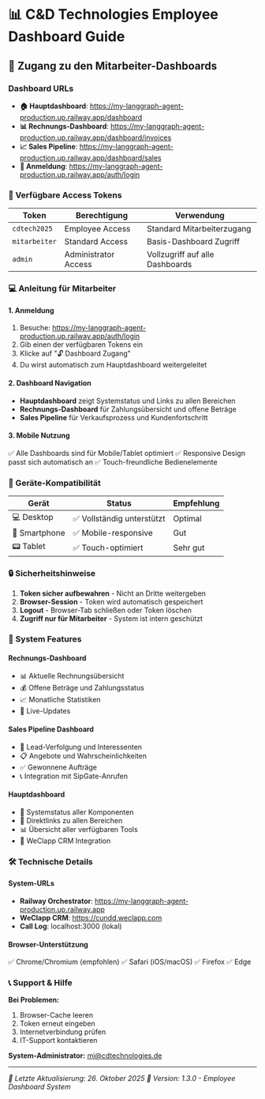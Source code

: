 # 📊 C&D Technologies Employee Dashboard Guide

## 🔐 Zugang zu den Mitarbeiter-Dashboards

### Dashboard URLs
- **🏠 Hauptdashboard**: https://my-langgraph-agent-production.up.railway.app/dashboard
- **📊 Rechnungs-Dashboard**: https://my-langgraph-agent-production.up.railway.app/dashboard/invoices  
- **📈 Sales Pipeline**: https://my-langgraph-agent-production.up.railway.app/dashboard/sales
- **🔐 Anmeldung**: https://my-langgraph-agent-production.up.railway.app/auth/login

### 🔑 Verfügbare Access Tokens

| Token | Berechtigung | Verwendung |
|-------|-------------|------------|
| `cdtech2025` | Employee Access | Standard Mitarbeiterzugang |
| `mitarbeiter` | Standard Access | Basis-Dashboard Zugriff |
| `admin` | Administrator Access | Vollzugriff auf alle Dashboards |

### 💻 Anleitung für Mitarbeiter

#### 1. Anmeldung
1. Besuche: https://my-langgraph-agent-production.up.railway.app/auth/login
2. Gib einen der verfügbaren Tokens ein
3. Klicke auf "🔓 Dashboard Zugang"
4. Du wirst automatisch zum Hauptdashboard weitergeleitet

#### 2. Dashboard Navigation
- **Hauptdashboard** zeigt Systemstatus und Links zu allen Bereichen
- **Rechnungs-Dashboard** für Zahlungsübersicht und offene Beträge
- **Sales Pipeline** für Verkaufsprozess und Kundenfortschritt

#### 3. Mobile Nutzung
✅ Alle Dashboards sind für Mobile/Tablet optimiert
✅ Responsive Design passt sich automatisch an
✅ Touch-freundliche Bedienelemente

### 📱 Geräte-Kompatibilität

| Gerät | Status | Empfehlung |
|-------|--------|------------|
| 💻 Desktop | ✅ Vollständig unterstützt | Optimal |
| 📱 Smartphone | ✅ Mobile-responsive | Gut |
| 📟 Tablet | ✅ Touch-optimiert | Sehr gut |

### 🔒 Sicherheitshinweise

1. **Token sicher aufbewahren** - Nicht an Dritte weitergeben
2. **Browser-Session** - Token wird automatisch gespeichert
3. **Logout** - Browser-Tab schließen oder Token löschen
4. **Zugriff nur für Mitarbeiter** - System ist intern geschützt

### 🚀 System Features

#### Rechnungs-Dashboard
- 📊 Aktuelle Rechnungsübersicht
- 💰 Offene Beträge und Zahlungsstatus
- 📈 Monatliche Statistiken
- 🔄 Live-Updates

#### Sales Pipeline Dashboard
- 🎯 Lead-Verfolgung und Interessenten
- 📋 Angebote und Wahrscheinlichkeiten
- ✅ Gewonnene Aufträge
- 📞 Integration mit SipGate-Anrufen

#### Hauptdashboard
- 🔄 Systemstatus aller Komponenten
- 🔗 Direktlinks zu allen Bereichen
- 📊 Übersicht aller verfügbaren Tools
- 💼 WeClapp CRM Integration

### 🛠️ Technische Details

#### System-URLs
- **Railway Orchestrator**: https://my-langgraph-agent-production.up.railway.app
- **WeClapp CRM**: https://cundd.weclapp.com
- **Call Log**: localhost:3000 (lokal)

#### Browser-Unterstützung
✅ Chrome/Chromium (empfohlen)
✅ Safari (iOS/macOS)
✅ Firefox
✅ Edge

### 📞 Support & Hilfe

**Bei Problemen:**
1. Browser-Cache leeren
2. Token erneut eingeben
3. Internetverbindung prüfen
4. IT-Support kontaktieren

**System-Administrator:** mj@cdtechnologies.de

---

*📅 Letzte Aktualisierung: 26. Oktober 2025*
*🚀 Version: 1.3.0 - Employee Dashboard System*